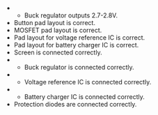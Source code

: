 * + Buck regulator outputs 2.7-2.8V.
*   Button pad layout is correct.
*   MOSFET pad layout is correct.
*   Pad layout for voltage reference IC is correct.
*   Pad layout for battery charger IC is correct.
*   Screen is connected correctly.
* + Buck regulator is connected correctly.
* + Voltage reference IC is connected correctly.
* + Battery charger IC is connected correctly.
*   Protection diodes are connected correctly.
